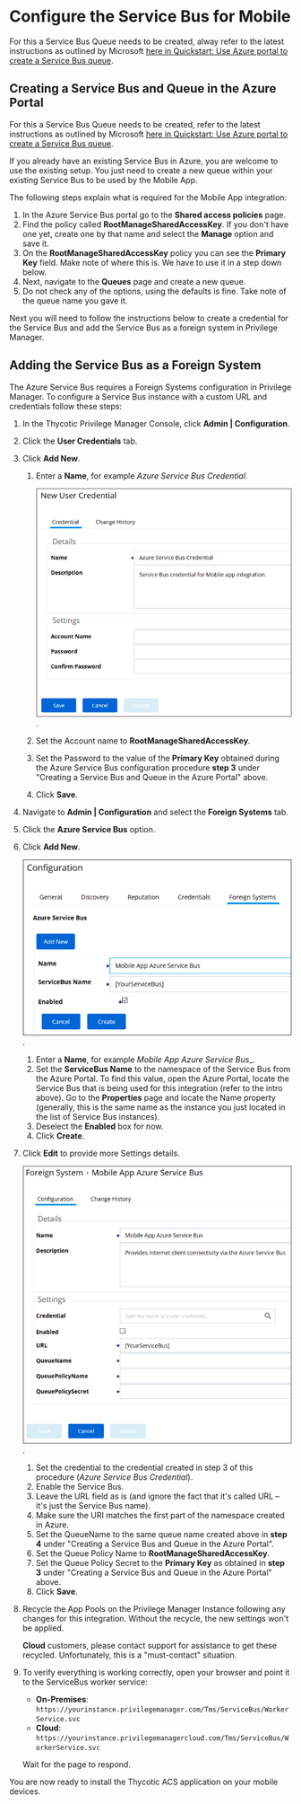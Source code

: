 [title]: # (Configure Service Bus)
[tags]: # (mobile)
[priority]: # (15002)
# Configure the Service Bus for Mobile

For this a Service Bus Queue needs to be created, alway refer to the latest instructions as outlined by Microsoft [here in Quickstart: Use Azure portal to create a Service Bus queue](https://docs.microsoft.com/en-us/azure/service-bus-messaging/service-bus-quickstart-portal).

## Creating a Service Bus and Queue in the Azure Portal

For this a Service Bus Queue needs to be created, refer to the latest instructions as outlined by Microsoft [here in Quickstart: Use Azure portal to create a Service Bus queue](https://docs.microsoft.com/en-us/azure/service-bus-messaging/service-bus-quickstart-portal).

If you already have an existing Service Bus in Azure, you are welcome to use the existing setup. You just need to create a new queue within your existing Service Bus to be used by the Mobile App.

The following steps explain what is required for the Mobile App integration:

1. In the Azure Service Bus portal go to the __Shared access policies__ page.
1. Find the policy called __RootManageSharedAccessKey__. If you don't have one yet, create one by that name and select the __Manage__ option and save it.
1. On the __RootManageSharedAccessKey__ policy you can see the __Primary Key__ field. Make note of where this is. We have to use it in a step down below.
1. Next, navigate to the __Queues__ page and create a new queue.
1. Do not check any of the options, using the defaults is fine. Take note of the queue name you gave it.

Next you will need to follow the instructions below to create a credential for the Service Bus and add the Service Bus as a foreign system in Privilege Manager.

## Adding the Service Bus as a Foreign System

The Azure Service Bus requires a Foreign Systems configuration in Privilege Manager. To configure a Service Bus instance with a custom URL and credentials follow these steps:

1. In the Thycotic Privilege Manager Console, click __Admin | Configuration__.
1. Click the __User Credentials__ tab.
1. Click __Add New__.
   1. Enter a __Name__, for example _Azure Service Bus Credential_.

      ![sb credential](images/sb-cred.png "Adding a new credentials for the Azure Service Bus").
   1. Set the Account name to __RootManageSharedAccessKey__.
   1. Set the Password to the value of the __Primary Key__ obtained during the Azure Service Bus configuration procedure __step 3__ under "Creating a Service Bus and Queue in the Azure Portal" above.
   1. Click __Save__.
1. Navigate to __Admin | Configuration__ and select the __Foreign Systems__ tab.
1. Click the __Azure Service Bus__ option.
1. Click __Add New__.

   ![new foreign system](images/fs-az-sb.png "Adding a new Foreign System for the Azure Service Bus").
   1. Enter a __Name__, for example _Mobile App Azure Service Bus__.
   1. Set the __ServiceBus Name__ to the namespace of the Service Bus from the Azure Portal. To find this value, open the Azure Portal, locate the Service Bus that is being used for this integration (refer to the intro above). Go to the __Properties__ page and locate the Name property (generally, this is the same name as the instance you just located in the list of Service Bus instances).
   1. Deselect the __Enabled__ box for now.
   1. Click __Create__.
1. Click __Edit__ to provide more Settings details.

   ![edit foreign system](images/edit-fs-az-sb.png "Edit the Settings of Foreign System for the Azure Service Bus").
   1. Set the credential to the credential created in step 3 of this procedure (_Azure Service Bus Credential_).
   1. Enable the Service Bus.
   1. Leave the URL field as is (and ignore the fact that it's called URL – it's just the Service Bus name).
   1. Make sure the URI matches the first part of the namespace created in Azure.
   1. Set the QueueName to the same queue name created above in __step 4__ under "Creating a Service Bus and Queue in the Azure Portal".
   1. Set the Queue Policy Name to __RootManageSharedAccessKey__.
   1. Set the Queue Policy Secret to the __Primary Key__ as obtained in __step 3__ under "Creating a Service Bus and Queue in the Azure Portal" above.
   1. Click __Save__.
1. Recycle the App Pools on the Privilege Manager Instance following any changes for this integration. Without the recycle, the new settings won't be applied.

   __Cloud__ customers, please contact support for assistance to get these recycled. Unfortunately, this is a "must-contact" situation.
1. To verify everything is working correctly, open your browser and point it to the ServiceBus worker service:

   * __On-Premises__: `https://yourinstance.privilegemanager.com/Tms/ServiceBus/WorkerService.svc`
   * __Cloud__: `https://yourinstance.privilegemanagercloud.com/Tms/ServiceBus/WorkerService.svc`

   Wait for the page to respond.

You are now ready to install the Thycotic ACS application on your mobile devices.